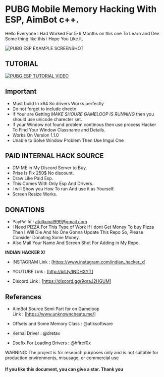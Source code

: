 # PUBG Mobile Memory Hacking With ESP, AimBot c++.
Hello Everyone I Had Worked For 5-6 Months on this one To Learn and Dev Some thing like this i Hope You Like it.

![PUBG ESP EXAMPLE SCREENSHOT](https://github.com/atulkunal999/pubg_mobile_memory_hacking/blob/main/images/RIXOT_WORKING.png)

## TUTORIAL

[![PUBG ESP TUTORIAL VIDEO](https://i3.ytimg.com/vi/MeQrg4i743s/default.jpg)](https://www.youtube.com/watch?v=MeQrg4i743s)

## Important
+ Must build In x64 So drivers Works perfectly
+ Do not forget to include directx
+ If Your are Getting *MAKE SHOURE GAMELOOP IS RUNNING* then you should use unicode charecter set.
+ If your Window not found problem continous then use process Hacker To Find Your Window Classname and Details. 
+ Works On Version 1.1.0
+ Unable to Solve Window Problem Then Use Imgui One 

## PAID INTERNAL HACK SOURCE
+ DM ME in My Discord Server to Buy.
+ Prise Is Fix 250$ No discount.
+ Draw Like Paid Esp.
+ This Comes With Only Esp And Drivers.
+ I will Show you How To run And use it as Yourself.
+ Screen Resize Works.

## DONATIONS
+ PayPal Id : atulkunal999@gmail.com
+ I Need PIZZA For This Type of Work If I dont Get Money To buy Pizza Then I Will Die And No One Gonna Update This Repo So, Please Consider Donating Some Money.
+ Also Mail Your Name And Screen Shot For Adding in My Repo.

**INDIAN HACKER X!**
+ INSTAGRAM
Link : [https://www.instagram.com/indian_hacker_x]

+ YOUTUBE
Link : [http://bit.ly/INDHXYT]

+ Discord
Link : [https://discord.gg/9qraJ2HGUM]

## Referances
+ AimBot Source Semi Part for on Gameloop   
Link : [https://www.unknowncheats.me/]

+ Offsets and Some Memory Class : @atiksoftware

+ Kernal Driver : @dretax

+ Dsefix For Loading Drivers : @hfiref0x

WARNING: The project is for research purposes only and is not suitable for production environments, misusage, or commercial use
#### If you like this document, you can give a star. Thank you
